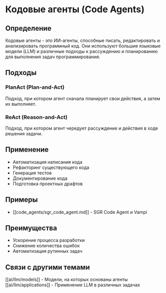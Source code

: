 # Кодовые агенты (Code Agents)

## Определение

Кодовые агенты - это ИИ-агенты, способные писать, редактировать и анализировать программный код. Они используют большие языковые модели (LLM) и различные подходы к рассуждению и планированию для выполнения задач программирования.

## Подходы

### PlanAct (Plan-and-Act)
Подход, при котором агент сначала планирует свои действия, а затем их выполняет.

### ReAct (Reason-and-Act)
Подход, при котором агент чередует рассуждение и действия в ходе решения задачи.

## Применение

- Автоматизация написания кода
- Рефакторинг существующего кода
- Генерация тестов
- Документирование кода
- Подготовка проектных драфтов

## Примеры

- [[code_agents/sgr_code_agent.md]] - SGR Code Agent и Vampi

## Преимущества

- Ускорение процесса разработки
- Снижение количества ошибок
- Автоматизация рутинных задач

## Связи с другими темами

[[ai/llm/models]] - Модели, на которых основаны агенты
[[ai/llm/applications]] - Применение LLM в различных задачах